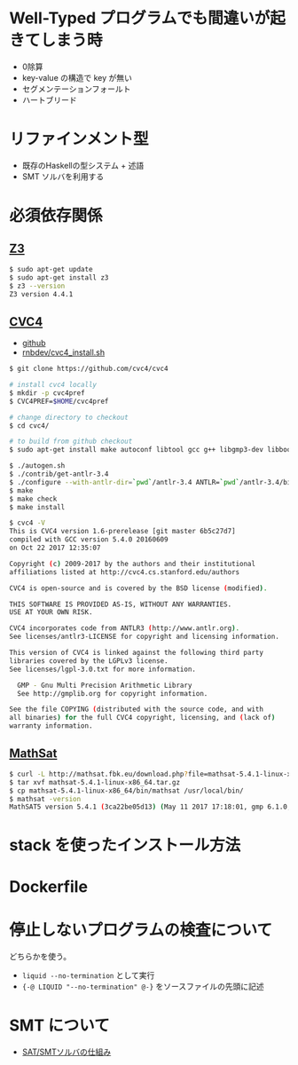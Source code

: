 # Well-Typed プログラムでも間違いが起きてしまう時

- 0除算
- key-value の構造で key が無い
- セグメンテーションフォールト
- ハートブリード

# リファインメント型

- 既存のHaskellの型システム + 述語
- SMT ソルバを利用する

# 必須依存関係

## [Z3](https://github.com/Z3Prover/z3)

```bash
$ sudo apt-get update
$ sudo apt-get install z3
$ z3 --version
Z3 version 4.4.1
```

## [CVC4](http://cvc4.cs.stanford.edu/web/)

- [github](https://github.com/CVC4/CVC4)
- [rnbdev/cvc4_install.sh](https://gist.github.com/rnbdev/0ec49d578abde036f459a0a75d6cedf6)

```bash
$ git clone https://github.com/cvc4/cvc4

# install cvc4 locally
$ mkdir -p cvc4pref
$ CVC4PREF=$HOME/cvc4pref

# change directory to checkout
$ cd cvc4/

# to build from github checkout
$ sudo apt-get install make autoconf libtool gcc g++ libgmp3-dev libboost-dev g++-multilib gcc-multilib openjdk-8-jdk

$ ./autogen.sh
$ ./contrib/get-antlr-3.4
$ ./configure --with-antlr-dir=`pwd`/antlr-3.4 ANTLR=`pwd`/antlr-3.4/bin/antlr3 --prefix=$CVC4PREF
$ make
$ make check
$ make install

$ cvc4 -V    
This is CVC4 version 1.6-prerelease [git master 6b5c27d7]
compiled with GCC version 5.4.0 20160609
on Oct 22 2017 12:35:07

Copyright (c) 2009-2017 by the authors and their institutional
affiliations listed at http://cvc4.cs.stanford.edu/authors

CVC4 is open-source and is covered by the BSD license (modified).

THIS SOFTWARE IS PROVIDED AS-IS, WITHOUT ANY WARRANTIES.
USE AT YOUR OWN RISK.

CVC4 incorporates code from ANTLR3 (http://www.antlr.org).
See licenses/antlr3-LICENSE for copyright and licensing information.

This version of CVC4 is linked against the following third party
libraries covered by the LGPLv3 license.
See licenses/lgpl-3.0.txt for more information.

  GMP - Gnu Multi Precision Arithmetic Library
  See http://gmplib.org for copyright information.

See the file COPYING (distributed with the source code, and with
all binaries) for the full CVC4 copyright, licensing, and (lack of)
warranty information.
```

## [MathSat](http://mathsat.fbk.eu/download.html)

```bash
$ curl -L http://mathsat.fbk.eu/download.php?file=mathsat-5.4.1-linux-x86_64.tar.gz -o mathsat-5.4.1-linux-x86_64.tar.gz
$ tar xvf mathsat-5.4.1-linux-x86_64.tar.gz
$ cp mathsat-5.4.1-linux-x86_64/bin/mathsat /usr/local/bin/
$ mathsat -version
MathSAT5 version 5.4.1 (3ca22be05d13) (May 11 2017 17:18:01, gmp 6.1.0, gcc 4.8.5, 64-bit)
```

# stack を使ったインストール方法

# Dockerfile

# 停止しないプログラムの検査について

どちらかを使う。

- `liquid --no-termination` として実行
- `{-@ LIQUID "--no-termination" @-}` をソースファイルの先頭に記述


# SMT について

- [SAT/SMTソルバの仕組み](https://www.slideshare.net/sakai/satsmt)
